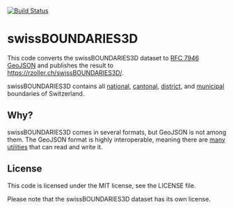 [![Build Status](https://travis-ci.org/rzoller/swissBOUNDARIES3D.svg?branch=master)](https://travis-ci.org/rzoller/swissBOUNDARIES3D)

# swissBOUNDARIES3D

This code converts the swissBOUNDARIES3D dataset to
[RFC 7946 GeoJSON](https://tools.ietf.org/html/rfc7946)
and publishes the result to
https://rzoller.ch/swissBOUNDARIES3D/.

swissBOUNDARIES3D contains all
[national](https://opendata.swiss/en/dataset/swissboundaries3d-landesgrenzen),
[cantonal](https://opendata.swiss/en/dataset/swissboundaries3d-kantonsgrenzen),
[district](https://opendata.swiss/en/dataset/swissboundaries3d-bezirksgrenzen), and
[municipal](https://opendata.swiss/en/dataset/swissboundaries3d-gemeindegrenzen)
boundaries of Switzerland.

## Why?

swissBOUNDARIES3D comes in several formats, but GeoJSON is not among them.
The GeoJSON format is highly interoperable, meaning there are
[many utilities](https://github.com/tmcw/awesome-geojson)
that can read and write it.

## License
This code is licensed under the MIT license, see the LICENSE file.

Please note that the swissBOUNDARIES3D dataset has its own license.

